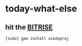 # today-what-else

## hit the [BITRISE](https://www.bitrise.io/)
```
[sudo] gem install xcodeproj
```


